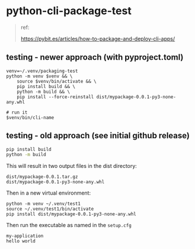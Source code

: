 # python-cli-package-test

> ref:
>
> https://pybit.es/articles/how-to-package-and-deploy-cli-apps/

## testing - newer approach (with pyproject.toml)

```shell
venv=~/.venv/packaging-test
python -m venv $venv && \
    source $venv/bin/activate && \
    pip install build && \
    python -m build && \
    pip install --force-reinstall dist/mypackage-0.0.1-py3-none-any.whl

# run it
$venv/bin/cli-name

```

## testing - old approach (see initial github release)

```bash
pip install build
python -m build
```

This will result in two output files in the dist directory:

```shell
dist/mypackage-0.0.1.tar.gz
dist/mypackage-0.0.1-py3-none-any.whl
```

Then in a new virtual environment:
```shell
python -m venv ~/.venv/test1
source ~/.venv/test1/bin/activate
pip install dist/mypackage-0.0.1-py3-none-any.whl
```

Then run the executable as named in the `setup.cfg`
```shell
my-application
hello world
```